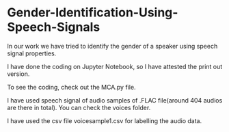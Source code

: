 # Gender-Identification-Using-Speech-Signals


In our work we have tried to identify the gender of a speaker using speech signal properties. 

I have done the coding on Jupyter Notebook, so I have attested the print out version.

To see the coding, check out the MCA.py file.
 
I have used speech signal of audio samples of .FLAC file(around 404 audios are there in total). You can check the voices folder. 

I have used the csv file voicesample1.csv for labelling the audio data.
